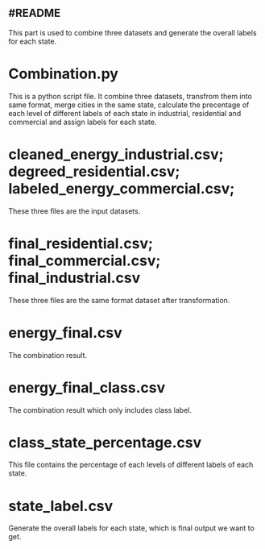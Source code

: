 #README
---

This part is used to combine three datasets and generate the overall labels for each state.

# Combination.py

This is a python script file. It combine three datasets, transfrom them into same format, merge cities in the same state, calculate the precentage of each level of different labels of each state in industrial, residential and commercial and assign labels for each state.

# cleaned_energy_industrial.csv; degreed_residential.csv; labeled_energy_commercial.csv;

These three files are the input datasets.

# final_residential.csv; final_commercial.csv; final_industrial.csv

These three files are the same format dataset after transformation.

# energy_final.csv

The combination result.

# energy_final_class.csv

The combination result which only includes class label.

# class_state_percentage.csv

This file contains the percentage of each levels of different labels of each state.

# state_label.csv

Generate the overall labels for each state, which is final output we want to get.

